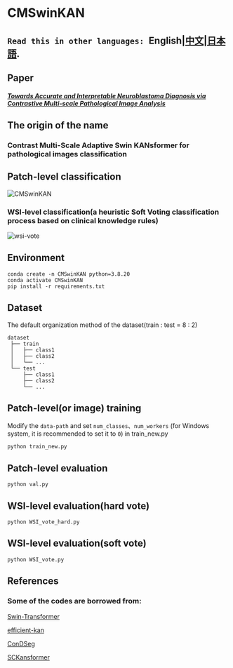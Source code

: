 CMSwinKAN
=========
**``Read this in other languages: ``English|[中文](README_zh.md)|[日本語](README_ja.md).**
--------
## Paper
##### [Towards Accurate and Interpretable Neuroblastoma Diagnosis via Contrastive Multi-scale Pathological Image Analysis](https://arxiv.org/abs/2504.13754)
## The origin of the name
### Contrast Multi-Scale Adaptive Swin KANsformer for pathological images classification

## Patch-level classification
![CMSwinKAN](https://github.com/user-attachments/assets/531148e7-b1ce-4ee9-bf24-c13f0c6d70ac)

### WSI-level classification(a heuristic Soft Voting classification process based on clinical knowledge rules)
![wsi-vote](https://github.com/user-attachments/assets/b9b13863-4054-41a8-b7a0-ab59e986f6ac)



## Environment

    conda create -n CMSwinKAN python=3.8.20
    conda activate CMSwinKAN
    pip install -r requirements.txt

## Dataset
The default organization method of the dataset(train : test = 8 : 2)<br>

    dataset  
     ├── train
     │   ├── class1 
     │   ├── class2  
     │   └── ... 
     └── test
         ├── class1
         ├── class2
         └── ...
## Patch-level(or image) training
Modify the `data-path` and set `num_classes`、`num_workers` (for Windows system, it is recommended to set it to `0`) in train_new.py<br>

    python train_new.py

## Patch-level evaluation

    python val.py

## WSI-level evaluation(hard vote)

    python WSI_vote_hard.py

## WSI-level evaluation(soft vote)

    python WSI_vote.py
  
## References
### Some of the codes are borrowed from:

[Swin-Transformer](https://github.com/microsoft/Swin-Transformer)

[efficient-kan](https://github.com/Blealtan/efficient-kan)

[ConDSeg](https://github.com/Mengqi-Lei/ConDSeg)

[SCKansformer](https://github.com/JustlfC03/SCKansformer)
